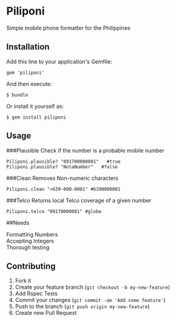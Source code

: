 # Piliponi

Simple mobile phone formatter for the Philippines

## Installation

Add this line to your application's Gemfile:

    gem 'piliponi'

And then execute:

    $ bundle

Or install it yourself as:

    $ gem install piliponi

## Usage

###Plausible
Check if the number is a probable mobile number

    Piliponi.plausible? "091700000001"   #true
    Piliponi.plausible? "NotaNumber"   #false

###Clean
Removes Non-numeric characters

    Piliponi.clean "+639-000-0001" #6390000001

###Telco
Returns local Telco coverage of a given number

    Piliponi.telco "09170000001" #globe

##Needs

Formatting Numbers
<br>
Accepting Integers
<br>
Thorough testing

## Contributing

1. Fork it
2. Create your feature branch (`git checkout -b my-new-feature`)
3. Add Rspec Tests
4. Commit your changes (`git commit -am 'Add some feature'`)
5. Push to the branch (`git push origin my-new-feature`)
6. Create new Pull Request
